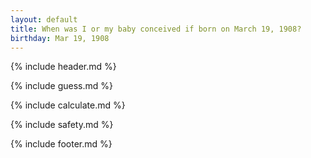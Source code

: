 ```yaml
---
layout: default
title: When was I or my baby conceived if born on March 19, 1908?
birthday: Mar 19, 1908
---
```


{% include header.md %}

{% include guess.md %}

{% include calculate.md %}

{% include safety.md %}

{% include footer.md %}



